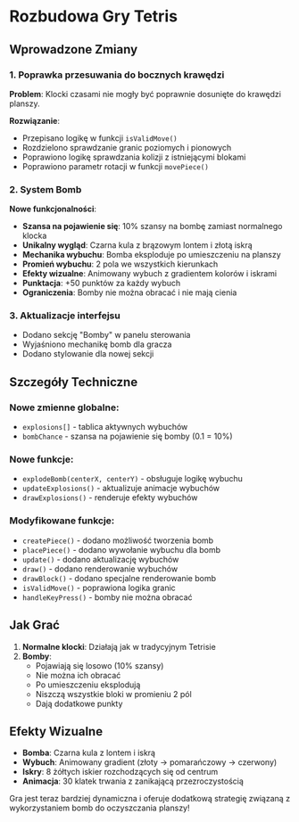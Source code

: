 # Rozbudowa Gry Tetris

## Wprowadzone Zmiany

### 1. Poprawka przesuwania do bocznych krawędzi

**Problem**: Klocki czasami nie mogły być poprawnie dosunięte do krawędzi planszy.

**Rozwiązanie**: 
- Przepisano logikę w funkcji `isValidMove()` 
- Rozdzielono sprawdzanie granic poziomych i pionowych
- Poprawiono logikę sprawdzania kolizji z istniejącymi blokami
- Poprawiono parametr rotacji w funkcji `movePiece()`

### 2. System Bomb

**Nowe funkcjonalności**:
- **Szansa na pojawienie się**: 10% szansy na bombę zamiast normalnego klocka
- **Unikalny wygląd**: Czarna kula z brązowym lontem i złotą iskrą
- **Mechanika wybuchu**: Bomba eksploduje po umieszczeniu na planszy
- **Promień wybuchu**: 2 pola we wszystkich kierunkach
- **Efekty wizualne**: Animowany wybuch z gradientem kolorów i iskrami
- **Punktacja**: +50 punktów za każdy wybuch
- **Ograniczenia**: Bomby nie można obracać i nie mają cienia

### 3. Aktualizacje interfejsu

- Dodano sekcję "Bomby" w panelu sterowania
- Wyjaśniono mechanikę bomb dla gracza
- Dodano stylowanie dla nowej sekcji

## Szczegóły Techniczne

### Nowe zmienne globalne:
- `explosions[]` - tablica aktywnych wybuchów
- `bombChance` - szansa na pojawienie się bomby (0.1 = 10%)

### Nowe funkcje:
- `explodeBomb(centerX, centerY)` - obsługuje logikę wybuchu
- `updateExplosions()` - aktualizuje animacje wybuchów
- `drawExplosions()` - renderuje efekty wybuchów

### Modyfikowane funkcje:
- `createPiece()` - dodano możliwość tworzenia bomb
- `placePiece()` - dodano wywołanie wybuchu dla bomb
- `update()` - dodano aktualizację wybuchów
- `draw()` - dodano renderowanie wybuchów
- `drawBlock()` - dodano specjalne renderowanie bomb
- `isValidMove()` - poprawiona logika granic
- `handleKeyPress()` - bomby nie można obracać

## Jak Grać

1. **Normalne klocki**: Działają jak w tradycyjnym Tetrisie
2. **Bomby**: 
   - Pojawiają się losowo (10% szansy)
   - Nie można ich obracać
   - Po umieszczeniu eksplodują
   - Niszczą wszystkie bloki w promieniu 2 pól
   - Dają dodatkowe punkty

## Efekty Wizualne

- **Bomba**: Czarna kula z lontem i iskrą
- **Wybuch**: Animowany gradient (złoty → pomarańczowy → czerwony)
- **Iskry**: 8 żółtych iskier rozchodzących się od centrum
- **Animacja**: 30 klatek trwania z zanikającą przezroczystością

Gra jest teraz bardziej dynamiczna i oferuje dodatkową strategię związaną z wykorzystaniem bomb do oczyszczania planszy!